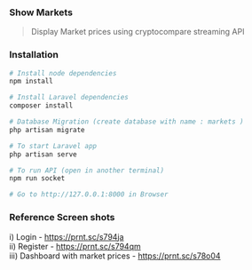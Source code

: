 ### Show Markets
> Display Market prices using cryptocompare streaming API

### Installation
```bash
# Install node dependencies
npm install

# Install Laravel dependencies
composer install

# Database Migration (create database with name : markets )
php artisan migrate

# To start Laravel app
php artisan serve

# To run API (open in another terminal)
npm run socket

# Go to http://127.0.0.1:8000 in Browser

```

### Reference Screen shots

i) Login - https://prnt.sc/s794ja <br />
ii) Register - https://prnt.sc/s794qm <br />
iii) Dashboard with market prices - https://prnt.sc/s78o04 <br />
